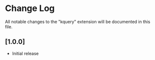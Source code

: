 # Change Log

All notable changes to the "kquery" extension will be documented in this file.


## [1.0.0]

- Initial release